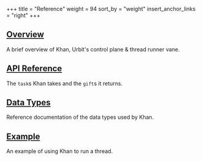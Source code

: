 +++
title = "Reference"
weight = 94
sort_by = "weight"
insert_anchor_links = "right"
+++

## [Overview](/reference/arvo/khan/khan)

A brief overview of Khan, Urbit's control plane & thread runner vane.

## [API Reference](/reference/arvo/khan/tasks)

The `task`s Khan takes and the `gift`s it returns.

## [Data Types](/reference/arvo/iris/types)

Reference documentation of the data types used by Khan.

## [Example](/reference/arvo/iris/example)

An example of using Khan to run a thread.
